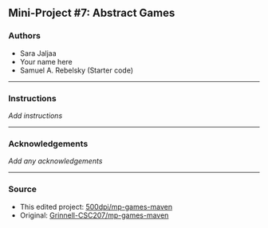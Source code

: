 ## Mini-Project #7: Abstract Games

### Authors

- Sara Jaljaa
- Your name here
- Samuel A. Rebelsky (Starter code)

---

### Instructions

*Add instructions*

---

### Acknowledgements

*Add any acknowledgements*

---

### Source

- This edited project: [500dpi/mp-games-maven](https://github.com/500dpi/mp-games-maven)
- Original: [Grinnell-CSC207/mp-games-maven](https://github.com/Grinnell-CSC207/mp-games-maven)
